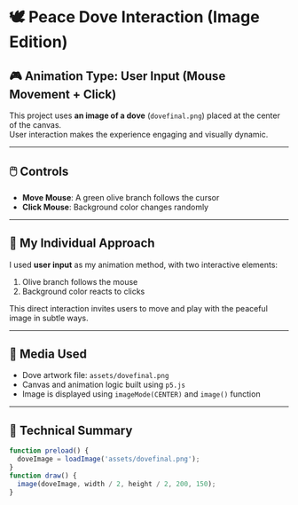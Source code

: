 # 🕊️ Peace Dove Interaction (Image Edition)

## 🎮 Animation Type: User Input (Mouse Movement + Click)

This project uses **an image of a dove** (`dovefinal.png`) placed at the center of the canvas.  
User interaction makes the experience engaging and visually dynamic.

---

## 🖱️ Controls

- **Move Mouse**: A green olive branch follows the cursor
- **Click Mouse**: Background color changes randomly

---

## 🧠 My Individual Approach

I used **user input** as my animation method, with two interactive elements:
1. Olive branch follows the mouse
2. Background color reacts to clicks

This direct interaction invites users to move and play with the peaceful image in subtle ways.

---

## 🎨 Media Used

- Dove artwork file: `assets/dovefinal.png`
- Canvas and animation logic built using `p5.js`
- Image is displayed using `imageMode(CENTER)` and `image()` function

---

## 🔧 Technical Summary

```js
function preload() {
  doveImage = loadImage('assets/dovefinal.png');
}
function draw() {
  image(doveImage, width / 2, height / 2, 200, 150);
}
